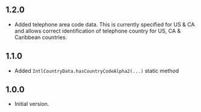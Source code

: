 ## 1.2.0

- Added telephone area code data. This is currently specified for US & CA and allows correct identification of telephone country for US, CA & Caribbean countries.

## 1.1.0

- Added `IntlCountryData.hasCountryCodeAlpha2(...)` static method

## 1.0.0

- Initial version.
